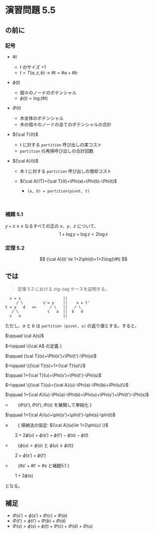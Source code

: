 # 演習問題 5.5

## の前に

### 記号

- $\#t$
  - $t$ のサイズ $+1$
  - $t=T(a,z,b)\  \rightarrow\  \#t=\#a+\#b$ 

- $\phi(t)$
  - 個々のノードのポテンシャル
  - $\phi(t)=\log(\#t)$

- $\Phi(t)$

  - 木全体のポテンシャル
  - 木の個々のノードの全てのポテンシャルの合計

- ${\cal T}(t)$
  -  $t$ に対する `partition` 呼び出しの実コスト
  -  `partition` の再帰呼び出しの合計回数

- ${\cal A}(t)$
  - 木 $t$ に対する `partition` 呼び出しの償却コスト

  - ${\cal A}(T)={\cal T}(t)+\Phi(a)+\Phi(b)-\Phi(t)$

    - `(a, b) = partition(pivot, t)`

    ​

### 補題 5.1

$y+z\le x$ なるすべての正の $x$、$y$、$z$ について、
$$
1+\log y +\log z<2\log x
$$

### 定理 5.2

$$
{\cal A}(t) \le 1+2\phi(t)=1+2\log(\#t)
$$

## では

>  定理 5.2 における zig-zag ケースを証明する。

```
  s = x                   ||
     / \         s'= y    ||    x = t'
t = y   d   =>      / \   ||   / \
   / \             c   a  ||  b   d
  c   u                   ||
```

ただし、$a$ と $b$  は `partition (pivot, u)` の返り値とする。すると、

$\qquad \cal A(s)$

$=\qquad \{\cal A$ の定義 $\}$

$\qquad {\cal T}(s)+\Phi(s')+\Phi(t')-\Phi(s)$

$=\qquad \{{\cal T}(s)=1+{\cal T}(u)\}$

$\qquad 1+{\cal T}(u)+\Phi(s')+\Phi(t')-\Phi(s)$

$=\qquad \{{\cal T}(u)={\cal A}(u)-\Phi(a)-\Phi(b)+\Phi(u)\}$

$\qquad 1+{\cal A}(u)-\Phi(a)-\Phi(b)+\Phi(u)+\Phi(s')+\Phi(t')-\Phi(s)$

$=\qquad \{\Phi(s'), \Phi(t'), \Phi(s)$ を展開して単純化 $\}$

$\qquad 1+{\cal A}(u)+\phi(s')+\phi(t')-\phi(s)-\phi(t)$

$\le\qquad \{$ 帰納法の仮定: ${\cal A}(u)\le 1+2\phi(u) \}$

$\qquad 2+2\phi(u)+\phi(s')+\phi(t')-\phi(s)-\phi(t)$

$<\qquad \{\phi(u)<\phi(s)$ と $\phi(u)\le\phi(t)\}$

$\qquad 2+\phi(s')+\phi(t')$

$<\qquad \{\#s'+\#t'=\#s$ と補題5.1 $\}$

$\qquad 1+2\phi(s)$

となる。

## 補足

- $\Phi(s')=\phi(s')+\Phi(c)+\Phi(a)$
- $\Phi(t')=\phi(t')+\Phi(b)+\Phi(d)$
- $\Phi(s)=\phi(s)+\phi(t)+\Phi(c)+\Phi(d)+\Phi(u)$